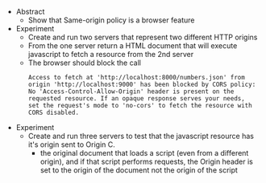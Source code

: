 - Abstract
  - Show that Same-origin policy is a browser feature
- Experiment
  - Create and run two servers that represent two different HTTP origins
  - From the one server return a HTML document that will execute javascript to fetch a resource from the 2nd server
  - The browser should block the call
    ```
    Access to fetch at 'http://localhost:8000/numbers.json' from origin 'http://localhost:9000' has been blocked by CORS policy: No 'Access-Control-Allow-Origin' header is present on the requested resource. If an opaque response serves your needs, set the request's mode to 'no-cors' to fetch the resource with CORS disabled.
    ```
- Experiment
  - Create and run three servers to test that the javascript resource has it's origin sent to Origin C.
    - the original document that loads a script (even from a different origin), and if that script performs requests, the Origin header is set to the origin of the document not the origin of the script
